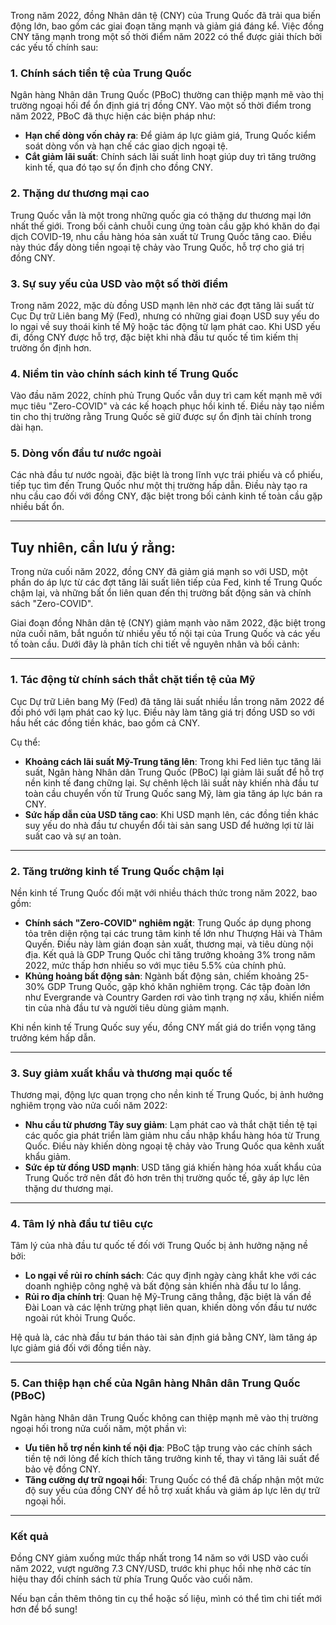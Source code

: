 Trong năm 2022, đồng Nhân dân tệ (CNY) của Trung Quốc đã trải qua biến động lớn, bao gồm các giai đoạn tăng mạnh và giảm giá đáng kể. Việc đồng CNY tăng mạnh trong một số thời điểm năm 2022 có thể được giải thích bởi các yếu tố chính sau:

### 1. **Chính sách tiền tệ của Trung Quốc**  
Ngân hàng Nhân dân Trung Quốc (PBoC) thường can thiệp mạnh mẽ vào thị trường ngoại hối để ổn định giá trị đồng CNY. Vào một số thời điểm trong năm 2022, PBoC đã thực hiện các biện pháp như:
   - **Hạn chế dòng vốn chảy ra**: Để giảm áp lực giảm giá, Trung Quốc kiểm soát dòng vốn và hạn chế các giao dịch ngoại tệ.
   - **Cắt giảm lãi suất**: Chính sách lãi suất linh hoạt giúp duy trì tăng trưởng kinh tế, qua đó tạo sự ổn định cho đồng CNY.

### 2. **Thặng dư thương mại cao**  
Trung Quốc vẫn là một trong những quốc gia có thặng dư thương mại lớn nhất thế giới. Trong bối cảnh chuỗi cung ứng toàn cầu gặp khó khăn do đại dịch COVID-19, nhu cầu hàng hóa sản xuất từ Trung Quốc tăng cao. Điều này thúc đẩy dòng tiền ngoại tệ chảy vào Trung Quốc, hỗ trợ cho giá trị đồng CNY.

### 3. **Sự suy yếu của USD vào một số thời điểm**  
Trong năm 2022, mặc dù đồng USD mạnh lên nhờ các đợt tăng lãi suất từ Cục Dự trữ Liên bang Mỹ (Fed), nhưng có những giai đoạn USD suy yếu do lo ngại về suy thoái kinh tế Mỹ hoặc tác động từ lạm phát cao. Khi USD yếu đi, đồng CNY được hỗ trợ, đặc biệt khi nhà đầu tư quốc tế tìm kiếm thị trường ổn định hơn.

### 4. **Niềm tin vào chính sách kinh tế Trung Quốc**  
Vào đầu năm 2022, chính phủ Trung Quốc vẫn duy trì cam kết mạnh mẽ với mục tiêu "Zero-COVID" và các kế hoạch phục hồi kinh tế. Điều này tạo niềm tin cho thị trường rằng Trung Quốc sẽ giữ được sự ổn định tài chính trong dài hạn.

### 5. **Dòng vốn đầu tư nước ngoài**  
Các nhà đầu tư nước ngoài, đặc biệt là trong lĩnh vực trái phiếu và cổ phiếu, tiếp tục tìm đến Trung Quốc như một thị trường hấp dẫn. Điều này tạo ra nhu cầu cao đối với đồng CNY, đặc biệt trong bối cảnh kinh tế toàn cầu gặp nhiều bất ổn.

---

## Tuy nhiên, cần lưu ý rằng:  
Trong nửa cuối năm 2022, đồng CNY đã giảm giá mạnh so với USD, một phần do áp lực từ các đợt tăng lãi suất liên tiếp của Fed, kinh tế Trung Quốc chậm lại, và những bất ổn liên quan đến thị trường bất động sản và chính sách "Zero-COVID".

Giai đoạn đồng Nhân dân tệ (CNY) giảm mạnh vào năm 2022, đặc biệt trong nửa cuối năm, bắt nguồn từ nhiều yếu tố nội tại của Trung Quốc và các yếu tố toàn cầu. Dưới đây là phân tích chi tiết về nguyên nhân và bối cảnh:

---

### **1. Tác động từ chính sách thắt chặt tiền tệ của Mỹ**  
Cục Dự trữ Liên bang Mỹ (Fed) đã tăng lãi suất nhiều lần trong năm 2022 để đối phó với lạm phát cao kỷ lục. Điều này làm tăng giá trị đồng USD so với hầu hết các đồng tiền khác, bao gồm cả CNY.  

Cụ thể:  
- **Khoảng cách lãi suất Mỹ-Trung tăng lên**: Trong khi Fed liên tục tăng lãi suất, Ngân hàng Nhân dân Trung Quốc (PBoC) lại giảm lãi suất để hỗ trợ nền kinh tế đang chững lại. Sự chênh lệch lãi suất này khiến nhà đầu tư toàn cầu chuyển vốn từ Trung Quốc sang Mỹ, làm gia tăng áp lực bán ra CNY.  
- **Sức hấp dẫn của USD tăng cao**: Khi USD mạnh lên, các đồng tiền khác suy yếu do nhà đầu tư chuyển đổi tài sản sang USD để hưởng lợi từ lãi suất cao và sự an toàn.

---

### **2. Tăng trưởng kinh tế Trung Quốc chậm lại**  
Nền kinh tế Trung Quốc đối mặt với nhiều thách thức trong năm 2022, bao gồm:  
- **Chính sách "Zero-COVID" nghiêm ngặt**: Trung Quốc áp dụng phong tỏa trên diện rộng tại các trung tâm kinh tế lớn như Thượng Hải và Thâm Quyến. Điều này làm gián đoạn sản xuất, thương mại, và tiêu dùng nội địa. Kết quả là GDP Trung Quốc chỉ tăng trưởng khoảng 3% trong năm 2022, mức thấp hơn nhiều so với mục tiêu 5.5% của chính phủ.  
- **Khủng hoảng bất động sản**: Ngành bất động sản, chiếm khoảng 25-30% GDP Trung Quốc, gặp khó khăn nghiêm trọng. Các tập đoàn lớn như Evergrande và Country Garden rơi vào tình trạng nợ xấu, khiến niềm tin của nhà đầu tư và người tiêu dùng giảm mạnh.  

Khi nền kinh tế Trung Quốc suy yếu, đồng CNY mất giá do triển vọng tăng trưởng kém hấp dẫn.

---

### **3. Suy giảm xuất khẩu và thương mại quốc tế**  
Thương mại, động lực quan trọng cho nền kinh tế Trung Quốc, bị ảnh hưởng nghiêm trọng vào nửa cuối năm 2022:
- **Nhu cầu từ phương Tây suy giảm**: Lạm phát cao và thắt chặt tiền tệ tại các quốc gia phát triển làm giảm nhu cầu nhập khẩu hàng hóa từ Trung Quốc. Điều này khiến dòng ngoại tệ chảy vào Trung Quốc qua kênh xuất khẩu giảm.  
- **Sức ép từ đồng USD mạnh**: USD tăng giá khiến hàng hóa xuất khẩu của Trung Quốc trở nên đắt đỏ hơn trên thị trường quốc tế, gây áp lực lên thặng dư thương mại.

---

### **4. Tâm lý nhà đầu tư tiêu cực**  
Tâm lý của nhà đầu tư quốc tế đối với Trung Quốc bị ảnh hưởng nặng nề bởi:  
- **Lo ngại về rủi ro chính sách**: Các quy định ngày càng khắt khe với các doanh nghiệp công nghệ và bất động sản khiến nhà đầu tư lo lắng.  
- **Rủi ro địa chính trị**: Quan hệ Mỹ-Trung căng thẳng, đặc biệt là vấn đề Đài Loan và các lệnh trừng phạt liên quan, khiến dòng vốn đầu tư nước ngoài rút khỏi Trung Quốc.  

Hệ quả là, các nhà đầu tư bán tháo tài sản định giá bằng CNY, làm tăng áp lực giảm giá đối với đồng tiền này.

---

### **5. Can thiệp hạn chế của Ngân hàng Nhân dân Trung Quốc (PBoC)**  
Ngân hàng Nhân dân Trung Quốc không can thiệp mạnh mẽ vào thị trường ngoại hối trong nửa cuối năm, một phần vì:
- **Ưu tiên hỗ trợ nền kinh tế nội địa**: PBoC tập trung vào các chính sách tiền tệ nới lỏng để kích thích tăng trưởng kinh tế, thay vì tăng lãi suất để bảo vệ đồng CNY.  
- **Tăng cường dự trữ ngoại hối**: Trung Quốc có thể đã chấp nhận một mức độ suy yếu của đồng CNY để hỗ trợ xuất khẩu và giảm áp lực lên dự trữ ngoại hối.

---

### **Kết quả**  
Đồng CNY giảm xuống mức thấp nhất trong 14 năm so với USD vào cuối năm 2022, vượt ngưỡng 7.3 CNY/USD, trước khi phục hồi nhẹ nhờ các tín hiệu thay đổi chính sách từ phía Trung Quốc vào cuối năm.

Nếu bạn cần thêm thông tin cụ thể hoặc số liệu, mình có thể tìm chi tiết mới hơn để bổ sung!